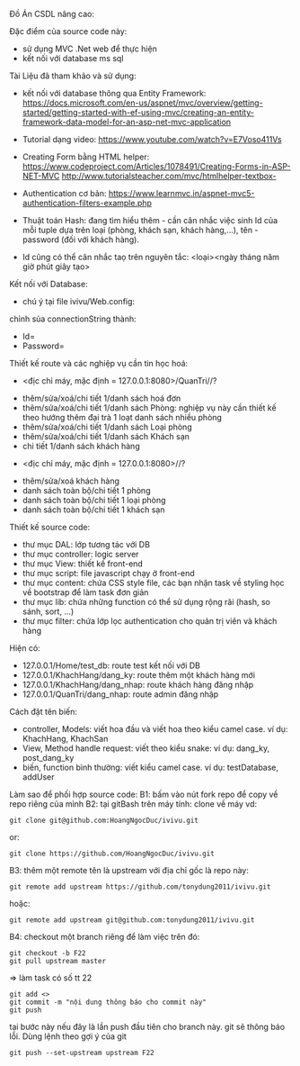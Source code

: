 Đồ Án CSDL nâng cao:

Đặc điểm của source code này:
 - sử dụng MVC .Net web để thực hiện
 - kết nối với database ms sql

Tài Liệu đã tham khảo và sử dụng:
 - kết nối với database thông qua Entity Framework: https://docs.microsoft.com/en-us/aspnet/mvc/overview/getting-started/getting-started-with-ef-using-mvc/creating-an-entity-framework-data-model-for-an-asp-net-mvc-application

 - Tutorial dạng video: https://www.youtube.com/watch?v=E7Voso411Vs

 - Creating Form bằng HTML helper: 
    https://www.codeproject.com/Articles/1078491/Creating-Forms-in-ASP-NET-MVC
    http://www.tutorialsteacher.com/mvc/htmlhelper-textbox-
    
 - Authentication cơ bản: https://www.learnmvc.in/aspnet-mvc5-authentication-filters-example.php

 - Thuật toán Hash: đang tìm hiểu thêm - cần cân nhắc việc sinh Id của mỗi tuple dựa trên loại (phòng, khách sạn, khách hàng,...), tên - password (đối với khách hàng).

 - Id cũng có thể cân nhắc taọ trên nguyên tắc: <loại><ngày tháng năm giờ phút giây tạo>

Kết nối với Database:
 - chú ý tại file ivivu/Web.config: 

    <connectionStrings> 
        <add name="QLKS" providerName="System.Data.SqlClient" connectionString="Server=127.0.0.1; Database=QLKS; User Id=SA;Password=p@55w0rd_mssqlserver"/> 
    </connectionStrings> 
    
 chỉnh sủa connectionString thành:
  + Id=<ten dang nhap database cua ban>
  + Password=<password dang nhap database cua ban>

Thiết kế route và các nghiệp vụ cần tin học hoá:

 - <địc chỉ máy, mặc định = 127.0.0.1:8080>/QuanTri/<Controller>/<method name or View name>?<parametter list>
  + thêm/sửa/xoá/chi tiết 1/danh sách  hoá đơn
  + thêm/sửa/xoá/chi tiết 1/danh sách  Phòng: nghiệp vụ này cần thiết kế theo hướng thêm đại trà 1 loạt danh sách nhiều phòng
  + thêm/sửa/xoá/chi tiết 1/danh sách Loại phòng
  + thêm/sửa/xoá/chi tiết 1/danh sách Khách sạn
  + chi tiết 1/danh sách khách hàng

 - <địc chỉ máy, mặc định = 127.0.0.1:8080>/<Controller>/<method name or View name>?<parametter list>
  + thêm/sửa/xoá khách hàng
  + danh sách toàn bộ/chi tiết 1 phòng
  + danh sách toàn bộ/chi tiết 1 loại phòng
  + danh sách toàn bộ/chi tiết 1 khách sạn

Thiết kế source code:
 - thư mục DAL: lớp tương tác với DB
 - thư mục controller: logic server 
 - thư mục View: thiết kế front-end
 - thư mục script: file javascript chạy ở front-end
 - thư mục content: chứa CSS style file, các bạn nhận task về styling học về bootstrap để làm task đơn giản
 - thư mục lib: chứa những function có thể sử dụng rộng rãi (hash, so sánh, sort, ...)
 - thư mục filter: chứa lớp lọc authentication cho quản trị viên và khách hàng

Hiện có:
 - 127.0.0.1/Home/test_db: route test kết nối với DB
 - 127.0.0.1/KhachHang/dang_ky: route thêm một khách hàng mới
 - 127.0.0.1/KhachHang/dang_nhap: route khách hàng đăng nhập
 - 127.0.0.1/QuanTri/dang_nhap: route admin đăng nhập 

Cách đặt tên biến:
 - controller, Models: viết hoa đầu và viết hoa theo kiểu camel case. ví dụ: KhachHang, KhachSan
 - View, Method handle request: viết theo kiểu snake: ví dụ: dang_ky, post_dang_ky
 - biến, function bình thường: viết kiểu camel case. ví dụ: testDatabase, addUser

Làm sao để phối hợp source code:
 B1: bấm vào nút fork repo để copy về repo riêng của mình
 B2: tại gitBash trên máy tính: clone về máy
  vd:

	git clone git@github.com:HoangNgocDuc/ivivu.git

  or:

	git clone https://github.com/HoangNgocDuc/ivivu.git

 B3: thêm một remote tên là upstream với địa chỉ gốc là repo này:

	git remote add upstream https://github.com/tonydung2011/ivivu.git

hoặc:

	git remote add upstream git@github.com:tonydung2011/ivivu.git

 B4: checkout một branch riêng để làm việc trên đó:

	git checkout -b F22
	git pull upstream master

 => làm task có số tt 22

	git add <>
	git commit -m "nội dung thông báo cho commit này"
	git push

tại bước này nếu đây là lần push đầu tiên cho branch này. git sẽ thông báo lỗi. Dùng lệnh theo gợi ý của git

	git push --set-upstream upstream F22